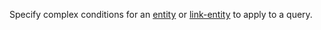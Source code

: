 Specify complex conditions for an [entity](../entity.md) or [link-entity](../link-entity.md) to apply to a query.
